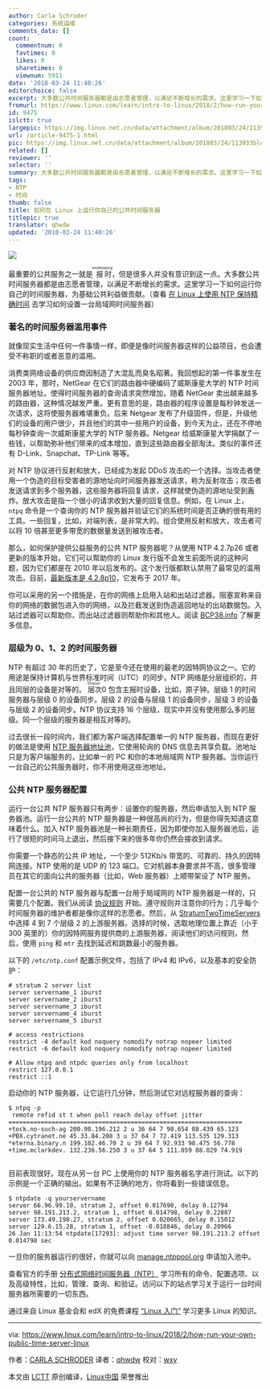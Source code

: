 ```yaml
---
author: Carla Schroder
categories: 系统运维
comments_data: []
count:
  commentnum: 0
  favtimes: 0
  likes: 0
  sharetimes: 0
  viewnum: 5911
date: '2018-03-24 11:40:26'
editorchoice: false
excerpt: 大多数公共时间服务器都是由志愿者管理，以满足不断增长的需求。这里学习一下如何运行你自己的时间服务器，为基础公共利益做贡献。
fromurl: https://www.linux.com/learn/intro-to-linux/2018/2/how-run-your-own-public-time-server-linux
id: 9475
islctt: true
largepic: https://img.linux.net.cn/data/attachment/album/201803/24/113933blq6i8bblqgll8b2.jpg
url: /article-9475-1.html
pic: https://img.linux.net.cn/data/attachment/album/201803/24/113933blq6i8bblqgll8b2.jpg.thumb.jpg
related: []
reviewer: ''
selector: ''
summary: 大多数公共时间服务器都是由志愿者管理，以满足不断增长的需求。这里学习一下如何运行你自己的时间服务器，为基础公共利益做贡献。
tags:
- NTP
- 时间
thumb: false
title: 如何在 Linux 上运行你自己的公共时间服务器
titlepic: true
translator: qhwdw
updated: '2018-03-24 11:40:26'
---
```


![](/data/attachment/album/201803/24/113933blq6i8bblqgll8b2.jpg)


最重要的公共服务之一就是<ruby> 报时 <rt>  timekeeping </rt></ruby>，但是很多人并没有意识到这一点。大多数公共时间服务器都是由志愿者管理，以满足不断增长的需求。这里学习一下如何运行你自己的时间服务器，为基础公共利益做贡献。（查看 [在 Linux 上使用 NTP 保持精确时间](/article-9462-1.html) 去学习如何设置一台局域网时间服务器）


### 著名的时间服务器滥用事件


就像现实生活中任何一件事情一样，即便是像时间服务器这样的公益项目，也会遭受不称职的或者恶意的滥用。


消费类网络设备的供应商因制造了大混乱而臭名昭著。我回想起的第一件事发生在 2003 年，那时，NetGear 在它们的路由器中硬编码了威斯康星大学的 NTP 时间服务器地址。使得时间服务器的查询请求突然增加，随着 NetGear 卖出越来越多的路由器，这种情况越发严重。更有意思的是，路由器的程序设置是每秒钟发送一次请求，这将使服务器难堪重负。后来 Netgear 发布了升级固件，但是，升级他们的设备的用户很少，并且他们的其中一些用户的设备，到今天为止，还在不停地每秒钟查询一次威斯康星大学的 NTP 服务器。Netgear 给威斯康星大学捐献了一些钱，以帮助弥补他们带来的成本增加，直到这些路由器全部淘汰。类似的事件还有 D-Link、Snapchat、TP-Link 等等。


对 NTP 协议进行反射和放大，已经成为发起 DDoS 攻击的一个选择。当攻击者使用一个伪造的目标受害者的源地址向时间服务器发送请求，称为反射攻击；攻击者发送请求到多个服务器，这些服务器将回复请求，这样就使伪造的源地址受到轰炸。放大攻击是指一个很小的请求收到大量的回复信息。例如，在 Linux 上，`ntpq` 命令是一个查询你的 NTP 服务器并验证它们的系统时间是否正确的很有用的工具。一些回复，比如，对端列表，是非常大的。组合使用反射和放大，攻击者可以将 10 倍甚至更多带宽的数据量发送到被攻击者。


那么，如何保护提供公益服务的公共 NTP 服务器呢？从使用 NTP 4.2.7p26 或者更新的版本开始，它们可以帮助你的 Linux 发行版不会发生前面所说的这种问题，因为它们都是在 2010 年以后发布的。这个发行版都默认禁用了最常见的滥用攻击。目前，[最新版本是 4.2.8p10](http://www.ntp.org/downloads.html)，它发布于 2017 年。


你可以采用的另一个措施是，在你的网络上启用入站和出站过滤器。阻塞宣称来自你的网络的数据包进入你的网络，以及拦截发送到伪造返回地址的出站数据包。入站过滤器可以帮助你，而出站过滤器则帮助你和其他人。阅读 [BCP38.info](http://www.bcp38.info/index.php/Main_Page) 了解更多信息。


### 层级为 0、1、2 的时间服务器


NTP 有超过 30 年的历史了，它是至今还在使用的最老的因特网协议之一。它的用途是保持计算机与世界标准时间（UTC）的同步。NTP 网络是分层组织的，并且同层的设备是对等的。<ruby> 层次 <rt>  Stratum </rt></ruby> 0 包含主报时设备，比如，原子钟。层级 1 的时间服务器与层级 0 的设备同步。层级 2 的设备与层级 1 的设备同步，层级 3 的设备与层级 2 的设备同步。NTP 协议支持 16 个层级，现实中并没有使用那么多的层级。同一个层级的服务器是相互对等的。


过去很长一段时间内，我们都为客户端选择配置单一的 NTP 服务器，而现在更好的做法是使用 [NTP 服务器地址池](http://www.pool.ntp.org/en/use.html)，它使用轮询的 DNS 信息去共享负载。池地址只是为客户端服务的，比如单一的 PC 和你的本地局域网 NTP 服务器。当你运行一台自己的公共服务器时，你不用使用这些池地址。


### 公共 NTP 服务器配置


运行一台公共 NTP 服务器只有两步：设置你的服务器，然后申请加入到 NTP 服务器池。运行一台公共的 NTP 服务器是一种很高尚的行为，但是你得先知道这意味着什么。加入 NTP 服务器池是一种长期责任，因为即使你加入服务器池后，运行了很短的时间马上退出，然后接下来的很多年你仍然会接收到请求。


你需要一个静态的公共 IP 地址，一个至少 512Kb/s 带宽的、可靠的、持久的因特网连接。NTP 使用的是 UDP 的 123 端口。它对机器本身要求并不高，很多管理员在其它的面向公共的服务器（比如，Web 服务器）上顺带架设了 NTP 服务。


配置一台公共的 NTP 服务器与配置一台用于局域网的 NTP 服务器是一样的，只需要几个配置。我们从阅读 [协议规则](http://support.ntp.org/bin/view/Servers/RulesOfEngagement) 开始。遵守规则并注意你的行为；几乎每个时间服务器的维护者都是像你这样的志愿者。然后，从 [StratumTwoTimeServers](http://support.ntp.org/bin/view/Servers/StratumTwoTimeServers?redirectedfrom=Servers.StratumTwo) 中选择 4 到 7 个层级 2 的上游服务器。选择的时候，选取地理位置上靠近（小于 300 英里的）你的因特网服务提供商的上游服务器，阅读他们的访问规则，然后，使用 `ping` 和 `mtr` 去找到延迟和跳数最小的服务器。


以下的 `/etc/ntp.conf` 配置示例文件，包括了 IPv4 和 IPv6，以及基本的安全防护：



```
# stratum 2 server list
server servername_1 iburst
server servername_2 iburst
server servername_3 iburst
server servername_4 iburst
server servername_5 iburst

# access restrictions
restrict -4 default kod noquery nomodify notrap nopeer limited
restrict -6 default kod noquery nomodify notrap nopeer limited

# Allow ntpq and ntpdc queries only from localhost
restrict 127.0.0.1
restrict ::1

```

启动你的 NTP 服务器，让它运行几分钟，然后测试它对远程服务器的查询：



```
$ ntpq -p
 remote refid st t when poll reach delay offset jitter
=================================================================
+tock.no-such-ag 200.98.196.212 2 u 36 64 7 98.654 88.439 65.123
+PBX.cytranet.ne 45.33.84.208 3 u 37 64 7 72.419 113.535 129.313
*eterna.binary.n 199.102.46.70 2 u 39 64 7 92.933 98.475 56.778
+time.mclarkdev. 132.236.56.250 3 u 37 64 5 111.059 88.029 74.919


```

目前表现很好。现在从另一台 PC 上使用你的 NTP 服务器名字进行测试。以下的示例是一个正确的输出。如果有不正确的地方，你将看到一些错误信息。



```
$ ntpdate -q yourservername
server 66.96.99.10, stratum 2, offset 0.017690, delay 0.12794
server 98.191.213.2, stratum 1, offset 0.014798, delay 0.22887
server 173.49.198.27, stratum 2, offset 0.020665, delay 0.15012
server 129.6.15.28, stratum 1, offset -0.018846, delay 0.20966
26 Jan 11:13:54 ntpdate[17293]: adjust time server 98.191.213.2 offset 0.014798 sec

```

一旦你的服务器运行的很好，你就可以向 [manage.ntppool.org](https://manage.ntppool.org/manage) 申请加入池中。


查看官方的手册 [分布式网络时间服务器（NTP）](https://www.eecis.udel.edu/%7Emills/ntp/html/index.html) 学习所有的命令、配置选项、以及高级特性，比如，管理、查询、和验证。访问以下的站点学习关于运行一台时间服务器所需要的一切东西。


通过来自 Linux 基金会和 edX 的免费课程 [“Linux 入门”](https://training.linuxfoundation.org/linux-courses/system-administration-training/introduction-to-linux) 学习更多 Linux 的知识。




---


via: <https://www.linux.com/learn/intro-to-linux/2018/2/how-run-your-own-public-time-server-linux>


作者：[CARLA SCHRODER](https://www.linux.com/users/cschroder) 译者：[qhwdw](https://github.com/qhwdw) 校对：[wxy](https://github.com/wxy)


本文由 [LCTT](https://github.com/LCTT/TranslateProject) 原创编译，[Linux中国](https://linux.cn/) 荣誉推出